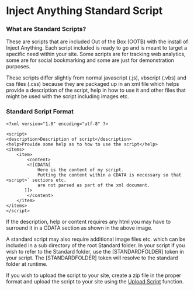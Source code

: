 
# Inject Anything Standard Script 



### What are Standard Scripts?

These are scripts that are included Out of the Box (OOTB) with the
install of Inject Anything. Each script included is ready to go and is
meant to target a specific need within your site. Some scripts are for
tracking web analytics, some are for social bookmarking and some are
just for demonstration purposes.

These scripts differ slightly from normal javascript (.js), vbscript
(.vbs) and css files (.css) because they are packaged up in an xml file
which helps provide a description of the script, help in how to use it
and other files that might be used with the script including images etc.

### Standard Script Format

	<?xml version="1.0" encoding="utf-8" ?>

	<script>
	<description>Description of script</description>
	<help>Provide some help as to how to use the script</help>
	<items>
		<item>
			<content>
			<![CDATA[
				Here is the content of my script.
				Putting the content within a CDATA is necessary so that <script>` sections etc.
	            are not parsed as part of the xml document.
	       ]]>
			</content>
		</item>
	</items>
	</script>


If the description, help or content requires any html you may have to
surround it in a CDATA section as shown in the above image.

A standard script may also require additional image files etc. which can
be included in a sub directory of the root Standard folder. In your
script if you wish to refer to the Standard folder, use the
[STANDARDFOLDER] token in your script. The [STANDARDFOLDER] token will
resolve to the standard folder at runtime.

If you wish to upload the script to your site, create a zip file in the
proper format and upload the script to your site using the
[Upload Script](UploadScript) function.
